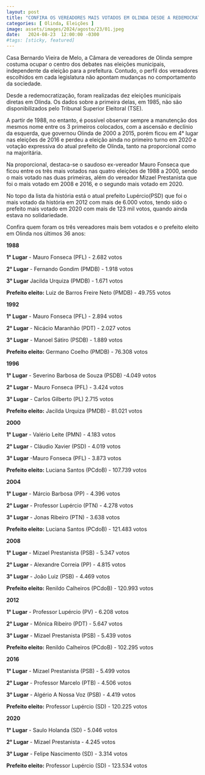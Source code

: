 ```yaml
---
layout: post
title: "CONFIRA OS VEREADORES MAIS VOTADOS EM OLINDA DESDE A REDEMOCRATIZAÇÃO"
categories: [ Olinda, Eleições ]
image: assets/images/2024/agosto/23/01.jpeg
date:   2024-08-23  12:00:00 -0300
#tags: [sticky, featured]
---
```

Casa Bernardo Vieira de Melo, a Câmara de vereadores de Olinda sempre costuma ocupar o centro dos debates nas eleições municipais, independente da eleição para a prefeitura. Contudo, o perfil dos vereadores escolhidos em cada legislatura não apontam mudanças no comportamento da sociedade.

Desde a redemocratização, foram realizadas dez eleições municipais diretas em Olinda. Os dados sobre a primeira delas, em 1985, não são disponibilizados pelo Tribunal Superior Eleitoral (TSE).

A partir de 1988, no entanto, é possível observar sempre a manutenção dos mesmos nome entre os 3 primeiros colocados, com a ascensão e declínio da esquerda, que governou Olinda de 2000 a 2015, porém ficou em 4° lugar nas eleições de 2016 e perdeu a eleição ainda no primeiro turno em 2020 e votação expressiva do atual prefeito de Olinda, tanto na proporcional como na majoritária. 

Na proporcional, destaca-se o saudoso ex-vereador Mauro Fonseca que ficou entre os três mais votados nas quatro eleições de 1988 a 2000, sendo o mais votado nas duas primeiras, além do vereador Mizael Prestanista que foi o mais votado em 2008 e 2016, e o segundo mais votado em 2020.

No topo da lista da história está o atual prefeito Lupércio(PSD) que foi o mais votado da história em 2012 com mais de 6.000 votos, tendo sido o prefeito mais votado em 2020 com mais de 123 mil votos, quando ainda estava no solidariedade.

Confira quem foram os três vereadores mais bem votados e o prefeito eleito em Olinda nos últimos 36 anos:

**1988**

**1° Lugar** - Mauro Fonseca (PFL) - 2.682 votos

**2° Lugar** - Fernando Gondim (PMDB) - 1.918 votos

**3° Lugar** Jacilda Urquiza (PMDB) - 1.671 votos 

**Prefeito eleito:** Luiz de Barros Freire Neto (PMDB) - 49.755 votos

**1992**

**1° Lugar** - Mauro Fonseca (PFL) - 2.894 votos

**2° Lugar** - Nicácio Maranhão (PDT) - 2.027 votos

**3° Lugar** - Manoel Sátiro (PSDB) - 1.889 votos

**Prefeito eleito:** Germano Coelho (PMDB) - 76.308 votos

**1996**

**1° Lugar** - Severino Barbosa de Souza (PSDB) -4.049 votos

**2° Lugar** - Mauro Fonseca (PFL) - 3.424 votos

**3° Lugar** - Carlos Gilberto (PL) 2.715 votos

**Prefeito eleito:** Jacilda Urquiza (PMDB) - 81.021 votos

**2000**

**1° Lugar** - Valério Leite (PMN) - 4.183 votos

**2° Lugar** - Cláudio Xavier (PSD) - 4.019 votos

**3° Lugar** -Mauro Fonseca (PFL) - 3.873 votos

**Prefeito eleito:** Luciana Santos (PCdoB) - 107.739 votos

**2004**

**1° Lugar** - Márcio Barbosa (PP) - 4.396 votos

**2° Lugar** - Professor Lupércio (PTN) - 4.278 votos

**3° Lugar** - Jonas Ribeiro (PTN) - 3.638 votos

**Prefeito eleito:** Luciana Santos (PCdoB) - 121.483 votos

**2008**

**1° Lugar** - Mizael Prestanista (PSB) - 5.347 votos

**2° Lugar** - Alexandre Correia (PP) - 4.815 votos

**3° Lugar** - João Luiz (PSB) - 4.469 votos

**Prefeito eleito:** Renildo Calheiros (PCdoB) - 120.993 votos

**2012**

**1° Lugar** - Professor Lupércio (PV) - 6.208 votos

**2° Lugar** - Mônica Ribeiro (PDT) - 5.647 votos

**3° Lugar** - Mizael Prestanista (PSB) - 5.439 votos

**Prefeito eleito:** Renildo Calheiros (PCdoB) - 102.295 votos

**2016**

**1° Lugar** - Mizael Prestanista (PSB) - 5.499 votos

**2° Lugar** - Professor Marcelo (PTB) - 4.506 votos

**3° Lugar** - Algério A Nossa Voz (PSB) - 4.419 votos

**Prefeito eleito:** Professor Lupércio (SD) - 120.225 votos

**2020**

**1° Lugar** - Saulo Holanda (SD) - 5.046 votos

**2° Lugar** - Mizael Prestanista - 4.245 votos

**3° Lugar** - Felipe Nascimento (SD) - 3.314 votos

**Prefeito eleito:** Professor Lupércio (SD) - 123.534 votos